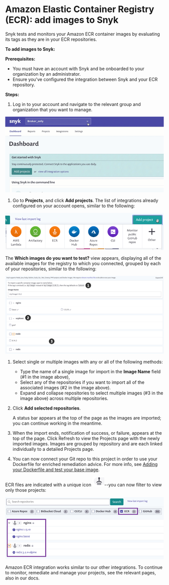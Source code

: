 # Amazon Elastic Container Registry \(ECR\): add images to Snyk

Snyk tests and monitors your Amazon ECR container images by evaluating its tags as they are in your ECR repositories.

**To add images to Snyk:**

**Prerequisites:**

* You must have an account with Snyk and be onboarded to your organization by an administrator.
* Ensure you've configured the integration between Snyk and your ECR repository.

**Steps:**

1. Log in to your account and navigate to the relevant group and organization that you want to manage.

![AddProjectMenu.gif](../../../.gitbook/assets/add-artifactory-images%20%281%29%20%282%29%20%2817%29.gif)

1. Go to **Projects**, and click **Add projects**. The list of integrations already configured on your account opens, similar to the following:

![AddProjectMenu.png](../../../.gitbook/assets/uuid-dd01aab7-482f-0fc2-01de-c2427a14a0e0-en.png)

The **Which images do you want to test?** view appears, displaying all of the available images for the registry to which you connected, grouped by each of your repositories, similar to the following:

![AddImages.png](../../../.gitbook/assets/uuid-bd9cf629-f5fb-b28b-1fc1-40df2367a7f9-en.png)

1. Select single or multiple images with any or all of the following methods:
   * Type the name of a single image for import in the **Image Name** field \(\#1 in the image above\),
   * Select any of the repositories if you want to import all of the associated images \(\#2 in the image above\).
   * Expand and collapse repositories to select multiple images \(\#3 in the image above\) across multiple repositories.
2. Click **Add selected repositories**.

   A status bar appears at the top of the page as the images are imported; you can continue working in the meantime.

3. When the import ends, notification of success, or failure, appears at the top of the page. Click Refresh to view the Projects page with the newly imported images. Images are grouped by repository and are each linked individually to a detailed Projects page.
4. You can now connect your Git repo to this project in order to use your Dockerfile for enriched remediation advice. For more info, see [Adding your Dockerfile and test your base image](https://support.snyk.io/hc/articles/360003916218#UUID-9ab347a6-8af0-ef6c-5ebd-cec21fbfab29).

ECR files are indicated with a unique icon ![](../../../.gitbook/assets/uuid-31aa2b29-8686-5389-b5fc-1d3bd1176f9c-en.png)--you can now filter to view only those projects:

![](../../../.gitbook/assets/uuid-439e3f37-6e4f-0ffa-0c3c-63c56b45ba5a-en.png)

Amazon ECR integration works similar to our other integrations. To continue to monitor, remediate and manage your projects, see the relevant pages, also in our docs.

